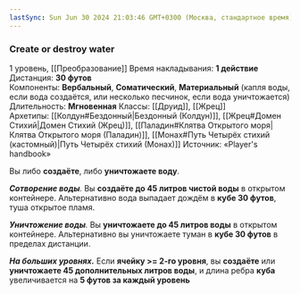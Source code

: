 ```yaml
---
lastSync: Sun Jun 30 2024 21:03:46 GMT+0300 (Москва, стандартное время)
---
```

### Create or destroy water
1 уровень, [[Преобразование]]
Время накладывания: **1 действие**
Дистанция: **30 футов**
Компоненты: **Вербальный**, **Соматический**, **Материальный** (капля воды, если вода создаётся, или несколько песчинок, если вода уничтожается)
Длительность: **Мгновенная**
Классы: [[Друид]], [[Жрец]]
Архетипы: [[Колдун#Бездонный|Бездонный (Колдун)]], [[Жрец#Домен Стихий|Домен Стихий (Жрец)]], [[Паладин#Клятва Открытого моря|Клятва Открытого моря (Паладин)]], [[Монах#Путь Четырёх стихий (кастомный)|Путь Четырёх стихий (Монах)]]
Источник: «Player's handbook»

Вы либо **создаёте**, либо **уничтожаете воду**.

_**Сотворение воды**._ Вы **создаёте до 45 литров чистой воды** в открытом контейнере. Альтернативно вода выпадает дождём в **кубе 30 футов**, туша открытое пламя.

_**Уничтожение воды**._ Вы **уничтожаете до 45 литров воды** в открытом контейнере. Альтернативно вы уничтожаете туман в **кубе 30 футов** в пределах дистанции.

**_На больших уровнях._** Если **ячейку >= 2-го уровня**, вы **создаёте** или **уничтожаете 45 дополнительных литров воды**, и длина ребра **куба** увеличивается на **5 футов за каждый уровень**